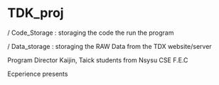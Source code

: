 # TDK_proj

/ Code_Storage : storaging the code the run the program 
  
/ Data_storage : storaging the RAW Data from the TDX website/server













Program Director Kaijin, Taick 
    students from Nsysu CSE F.E.C 

Ecperience presents
